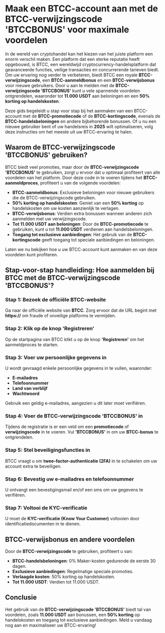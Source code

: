 <h1>Maak een BTCC-account aan met de BTCC-verwijzingscode 'BTCCBONUS' voor maximale voordelen</h1>

<p>In de wereld van cryptohandel kan het kiezen van het juiste platform een enorm verschil maken. Een platform dat een sterke reputatie heeft opgebouwd, is BTCC, een wereldwijd cryptocurrency-handelsplatform dat geavanceerde functies, veilige transacties en concurrerende tarieven biedt. Om uw ervaring nog verder te verbeteren, biedt BTCC een royale <strong>BTCC-verwijzingscode</strong>, een <strong>BTCC-aanmeldbonus</strong> en een <strong>BTCC-verwijsbonus</strong> voor nieuwe gebruikers. Door u aan te melden met de <strong>BTCC-verwijzingscode 'BTCCBONUS'</strong> kunt u vele spannende voordelen ontgrendelen, waaronder tot <strong>11.000 USDT</strong> aan beloningen en een <strong>50% korting op handelskosten</strong>.</p>

<p>Deze gids begeleidt u stap voor stap bij het aanmaken van een BTCC-account met de <strong>BTCC-promotiecode</strong> of de <strong>BTCC-kortingscode</strong>, evenals de <strong>BTCC-handelsbeloningen</strong> en andere bijbehorende bonussen. Of u nu een nieuwe gebruiker bent of uw handelsreis in <strong>2025</strong> wilt optimaliseren, volg deze instructies om het meeste uit uw BTCC-ervaring te halen.</p>

<h2>Waarom de BTCC-verwijzingscode 'BTCCBONUS' gebruiken?</h2>

<p>BTCC biedt veel promoties, maar door de <strong>BTCC-verwijzingscode 'BTCCBONUS'</strong> te gebruiken, zorgt u ervoor dat u optimaal profiteert van alle voordelen van het platform. Door deze code in te voeren tijdens het <strong>BTCC-aanmeldproces</strong>, profiteert u van de volgende voordelen:</p>

<ul>
        <li><strong>BTCC-aanmeldbonus</strong>: Exclusieve beloningen voor nieuwe gebruikers die de BTCC-verwijzingscode gebruiken.</li>
        <li><strong>50% korting op handelskosten</strong>: Geniet van een <strong>50% korting</strong> op handelskosten om uw kosten aanzienlijk te verlagen.</li>
        <li><strong>BTCC-verwijsbonus</strong>: Verdien extra bonussen wanneer anderen zich aanmelden met uw verwijzingscode.</li>
        <li><strong>Tot 11.000 USDT aan beloningen</strong>: Door de <strong>BTCC-promotiecode</strong> te gebruiken, kunt u tot <strong>11.000 USDT</strong> verdienen aan handelsbeloningen.</li>
        <li><strong>Toegang tot exclusieve aanbiedingen</strong>: Het gebruik van de <strong>BTCC-kortingscode</strong> geeft toegang tot speciale aanbiedingen en beloningen.</li>
</ul>

<p>Laten we nu bekijken hoe u uw BTCC-account kunt aanmaken en van deze voordelen kunt profiteren.</p>

<h2>Stap-voor-stap handleiding: Hoe aanmelden bij BTCC met de BTCC-verwijzingscode 'BTCCBONUS'?</h2>

<h3>Stap 1: Bezoek de officiële BTCC-website</h3>
<p>Ga naar de officiële website van <strong>BTCC</strong>. Zorg ervoor dat de URL begint met <strong>https://</strong> om fraude of onveilige platforms te vermijden.</p>

<h3>Stap 2: Klik op de knop 'Registreren'</h3>
<p>Op de startpagina van BTCC klikt u op de knop <strong>'Registreren'</strong> om het aanmeldproces te starten.</p>

<h3>Stap 3: Voer uw persoonlijke gegevens in</h3>
<p>U wordt gevraagd enkele persoonlijke gegevens in te vullen, waaronder:</p>
<ul>
        <li><strong>E-mailadres</strong></li>
        <li><strong>Telefoonnummer</strong></li>
        <li><strong>Land van verblijf</strong></li>
        <li><strong>Wachtwoord</strong></li>
</ul>
<p>Gebruik een geldig e-mailadres, aangezien u dit later moet verifiëren.</p>

<h3>Stap 4: Voer de BTCC-verwijzingscode 'BTCCBONUS' in</h3>
<p>Tijdens de registratie is er een veld om een <strong>promotiecode</strong> of <strong>verwijzingscode</strong> in te voeren. Vul <strong>'BTCCBONUS'</strong> in om uw <strong>BTCC-bonus</strong> te ontgrendelen.</p>

<h3>Stap 5: Stel beveiligingsfuncties in</h3>
<p>BTCC vraagt u om <strong>twee-factor-authenticatie (2FA)</strong> in te schakelen om uw account extra te beveiligen.</p>

<h3>Stap 6: Bevestig uw e-mailadres en telefoonnummer</h3>
<p>U ontvangt een bevestigingsmail en/of een sms om uw gegevens te verifiëren.</p>

<h3>Stap 7: Voltooi de KYC-verificatie</h3>
<p>U moet de <strong>KYC-verificatie (Know Your Customer)</strong> voltooien door identificatiedocumenten in te dienen.</p>

<h2>BTCC-verwijsbonus en andere voordelen</h2>

<p>Door de <strong>BTCC-verwijzingscode</strong> te gebruiken, profiteert u van:</p>

<ul>
        <li><strong>BTCC-handelsbeloningen</strong>: 0% Maker-kosten gedurende de eerste 30 dagen.</li>
        <li><strong>Exclusieve aanbiedingen</strong>: Regelmatige speciale promoties.</li>
        <li><strong>Verlaagde kosten</strong>: 50% korting op handelskosten.</li>
        <li><strong>Tot 11.000 USDT</strong>: Verdien tot 11.000 USDT.</li>
</ul>

<h2>Conclusie</h2>
<p>Het gebruik van de <strong>BTCC-verwijzingscode 'BTCCBONUS'</strong> biedt tal van voordelen, zoals <strong>11.000 USDT</strong> aan bonussen, een <strong>50% korting</strong> op handelskosten en toegang tot exclusieve aanbiedingen. Meld u vandaag nog aan en maximaliseer uw BTCC-ervaring!</p>
